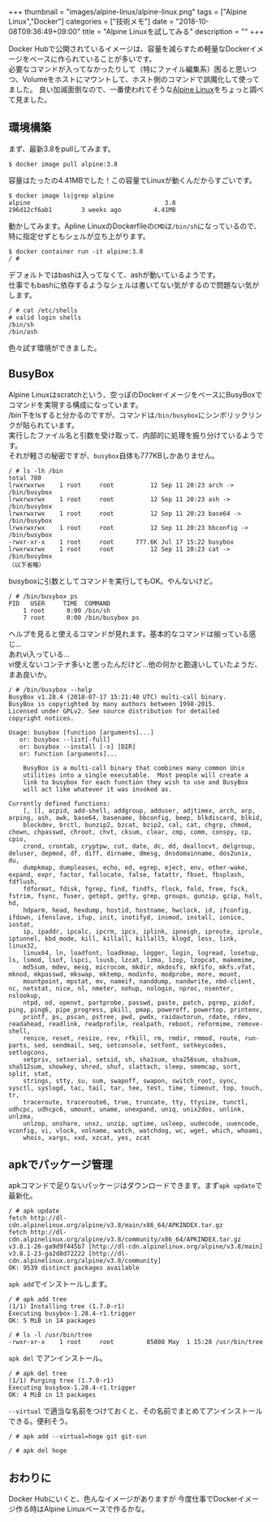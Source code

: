 +++
thumbnail = "images/alpine-linux/alpine-linux.png"
tags = ["Alpine Linux","Docker"]
categories = ["技術メモ"]
date = "2018-10-08T09:36:49+09:00"
title = "Alpine Linuxを試してみる"
description = ""
+++

Docker Hubで公開されているイメージは、容量を減らすため軽量なDockerイメージをベースに作られていることが多いです。  
必要なコマンドが入ってなかったりして（特にファイル編集系）困ると思いつつ、Volumeをホストにマウントして、ホスト側のコマンドで誤魔化して使ってました。 
良い加減面倒なので、一番使われてそうな[Alpine Linux](https://alpinelinux.org/)をちょっと調べて見ました。

## 環境構築

まず、最新3.8をpullしてみます。

```
$ docker image pull alpine:3.8
```

容量はたったの4.41MBでした！この容量でLinuxが動くんだからすごいです。

```
$ docker image ls|grep alpine
alpine                                     3.8                 196d12cf6ab1        3 weeks ago         4.41MB
```

動かしてみます。Apline LinuxのDockerfileの`CMD`は`/bin/sh`になっているので、特に指定せずともシェルが立ち上がります。

```
$ docker container run -it alpine:3.8
/ #
```

デフォルトではbashは入ってなくて、ashが動いているようです。  
仕事でもbashに依存するようなシェルは書いてない気がするので問題ない気がします。

```
/ # cat /etc/shells
# valid login shells
/bin/sh
/bin/ash
```

色々試す環境ができました。

## BusyBox

Alpine Linuxはscratchという、空っぽのDockerイメージをベースにBusyBoxでコマンドを実現する構成になっています。  
/bin下をlsすると分かるのですが、コマンドは`/bin/busybox`にシンボリックリンクが貼られています。  
実行したファイル名と引数を受け取って、内部的に処理を振り分けているようです。  
それが軽さの秘密ですが、`busybox`自体も777KBしかありません。

```
/ # ls -lh /bin
total 780
lrwxrwxrwx    1 root     root          12 Sep 11 20:23 arch -> /bin/busybox
lrwxrwxrwx    1 root     root          12 Sep 11 20:23 ash -> /bin/busybox
lrwxrwxrwx    1 root     root          12 Sep 11 20:23 base64 -> /bin/busybox
lrwxrwxrwx    1 root     root          12 Sep 11 20:23 bbconfig -> /bin/busybox
-rwxr-xr-x    1 root     root      777.6K Jul 17 15:22 busybox
lrwxrwxrwx    1 root     root          12 Sep 11 20:23 cat -> /bin/busybox
（以下省略）
```

busyboxに引数としてコマンドを実行してもOK。やんないけど。

```
/ # /bin/busybox ps
PID   USER     TIME  COMMAND
    1 root      0:00 /bin/sh
    7 root      0:00 /bin/busybox ps
```

ヘルプを見ると使えるコマンドが見れます。基本的なコマンドは揃っている感じ...  
あれvi入っている...  
vi使えないコンテナ多いと思ったんだけど...他の何かと勘違いしていたようだ、まあ良いか。

```
/ # /bin/busybox --help
BusyBox v1.28.4 (2018-07-17 15:21:40 UTC) multi-call binary.
BusyBox is copyrighted by many authors between 1998-2015.
Licensed under GPLv2. See source distribution for detailed
copyright notices.

Usage: busybox [function [arguments]...]
   or: busybox --list[-full]
   or: busybox --install [-s] [DIR]
   or: function [arguments]...

	BusyBox is a multi-call binary that combines many common Unix
	utilities into a single executable.  Most people will create a
	link to busybox for each function they wish to use and BusyBox
	will act like whatever it was invoked as.

Currently defined functions:
	[, [[, acpid, add-shell, addgroup, adduser, adjtimex, arch, arp, arping, ash, awk, base64, basename, bbconfig, beep, blkdiscard, blkid,
	blockdev, brctl, bunzip2, bzcat, bzip2, cal, cat, chgrp, chmod, chown, chpasswd, chroot, chvt, cksum, clear, cmp, comm, conspy, cp, cpio,
	crond, crontab, cryptpw, cut, date, dc, dd, deallocvt, delgroup, deluser, depmod, df, diff, dirname, dmesg, dnsdomainname, dos2unix, du,
	dumpkmap, dumpleases, echo, ed, egrep, eject, env, ether-wake, expand, expr, factor, fallocate, false, fatattr, fbset, fbsplash, fdflush,
	fdformat, fdisk, fgrep, find, findfs, flock, fold, free, fsck, fstrim, fsync, fuser, getopt, getty, grep, groups, gunzip, gzip, halt, hd,
	hdparm, head, hexdump, hostid, hostname, hwclock, id, ifconfig, ifdown, ifenslave, ifup, init, inotifyd, insmod, install, ionice, iostat,
	ip, ipaddr, ipcalc, ipcrm, ipcs, iplink, ipneigh, iproute, iprule, iptunnel, kbd_mode, kill, killall, killall5, klogd, less, link, linux32,
	linux64, ln, loadfont, loadkmap, logger, login, logread, losetup, ls, lsmod, lsof, lspci, lsusb, lzcat, lzma, lzop, lzopcat, makemime,
	md5sum, mdev, mesg, microcom, mkdir, mkdosfs, mkfifo, mkfs.vfat, mknod, mkpasswd, mkswap, mktemp, modinfo, modprobe, more, mount,
	mountpoint, mpstat, mv, nameif, nanddump, nandwrite, nbd-client, nc, netstat, nice, nl, nmeter, nohup, nologin, nproc, nsenter, nslookup,
	ntpd, od, openvt, partprobe, passwd, paste, patch, pgrep, pidof, ping, ping6, pipe_progress, pkill, pmap, poweroff, powertop, printenv,
	printf, ps, pscan, pstree, pwd, pwdx, raidautorun, rdate, rdev, readahead, readlink, readprofile, realpath, reboot, reformime, remove-shell,
	renice, reset, resize, rev, rfkill, rm, rmdir, rmmod, route, run-parts, sed, sendmail, seq, setconsole, setfont, setkeycodes, setlogcons,
	setpriv, setserial, setsid, sh, sha1sum, sha256sum, sha3sum, sha512sum, showkey, shred, shuf, slattach, sleep, smemcap, sort, split, stat,
	strings, stty, su, sum, swapoff, swapon, switch_root, sync, sysctl, syslogd, tac, tail, tar, tee, test, time, timeout, top, touch, tr,
	traceroute, traceroute6, true, truncate, tty, ttysize, tunctl, udhcpc, udhcpc6, umount, uname, unexpand, uniq, unix2dos, unlink, unlzma,
	unlzop, unshare, unxz, unzip, uptime, usleep, uudecode, uuencode, vconfig, vi, vlock, volname, watch, watchdog, wc, wget, which, whoami,
	whois, xargs, xxd, xzcat, yes, zcat
```

## apkでパッケージ管理

apkコマンドで足りないパッケージはダウンロードできます。まず`apk update`で最新化。

```
/ # apk update
fetch http://dl-cdn.alpinelinux.org/alpine/v3.8/main/x86_64/APKINDEX.tar.gz
fetch http://dl-cdn.alpinelinux.org/alpine/v3.8/community/x86_64/APKINDEX.tar.gz
v3.8.1-26-ga9d9f445b7 [http://dl-cdn.alpinelinux.org/alpine/v3.8/main]
v3.8.1-23-ga2d8d72222 [http://dl-cdn.alpinelinux.org/alpine/v3.8/community]
OK: 9539 distinct packages available
```

`apk add`でインストールします。

```
/ # apk add tree
(1/1) Installing tree (1.7.0-r1)
Executing busybox-1.28.4-r1.trigger
OK: 5 MiB in 14 packages

/ # ls -l /usr/bin/tree
-rwxr-xr-x    1 root     root         85808 May  1 15:28 /usr/bin/tree
```

`apk del` でアンインストール。

```
/ # apk del tree
(1/1) Purging tree (1.7.0-r1)
Executing busybox-1.28.4-r1.trigger
OK: 4 MiB in 13 packages
```

`--virtual` で適当な名前をつけておくと、その名前でまとめてアンインストールできる。便利そう。

```
/ # apk add --virtual=hoge git git-svn

/ # apk del hoge
```

## おわりに

Docker Hubにいくと、色んなイメージがありますが
今度仕事でDockerイメージ作る時はAlpine Linuxベースで作るかな。


